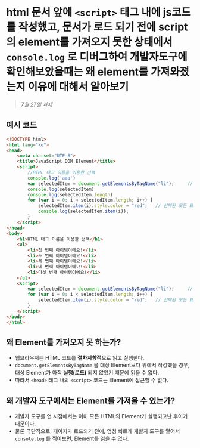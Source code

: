 # html 문서 앞에 `<script>` 태그 내에 js코드를 작성했고, 문서가 로드 되기 전에 script의 element를 가져오지 못한 상태에서 `console.log` 로 디버그하여 개발자도구에 확인해보았을때는 왜 element를 가져와졌는지 이유에 대해서 알아보기

> *7월 27일 과제*

## 예시 코드
```HTML
<!DOCTYPE html>
<html lang="ko">
<head>
    <meta charset="UTF-8">
    <title>JavaScript DOM Element</title>
    <script>
        //HTML 태그 이름을 이용한 선택
        console.log('aaa')
        var selectedItem = document.getElementsByTagName("li");     // 모든 <li> 요소를 선택함.
        console.log(selectedItem)
        console.log(selectedItem.length)
        for (var i = 0; i < selectedItem.length; i++) {
            selectedItem.item(i).style.color = "red";   // 선택된 모든 요소의 텍스트 색상을 변경함.
            console.log(selectedItem.item(i));
        }
    </script>
</head>
<body>
    <h1>HTML 태그 이름을 이용한 선택</h1>
    <ul>
        <li>첫 번째 아이템이에요!</li>
        <li>두 번째 아이템이에요!</li>
        <li>세 번째 아이템이에요!</li>
        <li>네 번째 아이템이에요!</li>
        <li>다섯 번째 아이템이에요!</li>
    </ul>
    <script>
        var selectedItem = document.getElementsByTagName("li");     // 모든 <li> 요소를 선택함.
        for (var i = 0; i < selectedItem.length; i++) {
            selectedItem.item(i).style.color = "red";   // 선택된 모든 요소의 텍스트 색상을 변경함.
        }
    </script>
</body>
</html>
```

## 왜 Element를 가져오지 못 하는가?
- 웹브라우저는 HTML 코드를 **절차지향적**으로 읽고 실행한다.
- `document.getElementsByTagName` 을 대상 Element보다 위에서 작성했을 경우, 대상 Element가 아직 **실행(로드)** 되지 않았기 때문에 읽을 수 없다.
- 따라서 `<head>` 태그 내의 `<script>` 코드는 Element에 접근할 수 없다.


## 왜 개발자 도구에서는 Element를 가져올 수 있는가?
- 개발자 도구를 연 시점에서는 이미 모든 HTML의 Element가 실행되고난 후이기 때문이다.
- 물론 극단적으로, 페이지가 로드되기 전에, 엄청 빠르게 개발자 도구를 열어서 `console.log` 를 찍어보면, Element를 읽을 수 없다.

